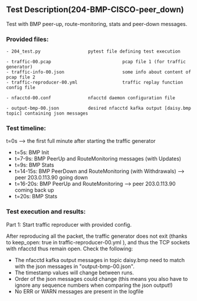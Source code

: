 ## Test Description(204-BMP-CISCO-peer_down)

Test with BMP peer-up, route-monitoring, stats and peer-down messages.

### Provided files:
```
- 204_test.py                  pytest file defining test execution

- traffic-00.pcap                           pcap file 1 (for traffic generator)
- traffic-info-00.json                      some info about content of pcap file 2
- traffic-reproducer-00.yml                 traffic replay function config file

- nfacctd-00.conf              nfacctd daemon configuration file

- output-bmp-00.json           desired nfacctd kafka output [daisy.bmp topic] containing json messages
```

### Test timeline:

t=0s --> the first full minute after starting the traffic generator

- t=5s: BMP Init
- t=7-9s: BMP PeerUp and RouteMonitoring messages (with Updates)
- t=9s: BMP Stats
- t=14-15s: BMP PeerDown and RouteMonitoring (with Withdrawals)
            --> peer 203.0.113.90 going down
- t=16-20s: BMP PeerUp and RouteMonitoring
           --> peer 203.0.113.90 coming back up
- t=20s: BMP Stats

### Test execution and results:

Part 1: Start traffic reproducer with provided config. 

After reproducing all the packet, the traffic generator does not exit (thanks to keep_open: true in traffic-reproducer-00.yml ), and thus the TCP sockets with nfacctd thus remain open. 
Check the following:

- The nfacctd kafka output messages in topic daisy.bmp need to match with  the json messages in "output-bmp-00.json".
- The timestamp values will change between runs.
- Order of the json messages could change (this means you also have to ignore any sequence numbers when comparing the json output!)
- No ERR or WARN messages are present in the logfile
